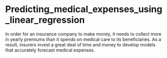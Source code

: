 # Predicting_medical_expenses_using_linear_regression
In order for an insurance company to make money, it needs to collect more in yearly premiums than it spends on medical care to its beneficiaries. As a result, insurers invest a great deal of time and money to develop models that accurately forecast medical expenses.
